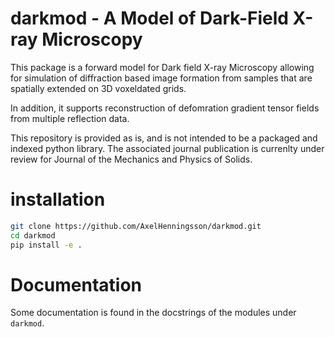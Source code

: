 darkmod - A Model of Dark-Field X-ray Microscopy 
======================================================

This package is a forward model for Dark field X-ray Microscopy allowing for simulation of diffraction based image formation from samples that are spatially extended on 3D voxeldated grids.

In addition, it supports reconstruction of defomration gradient tensor fields from multiple reflection data.

This repository is provided as is, and is not intended to be a packaged and indexed python library. The associated journal publication is currenlty under review for Journal of the Mechanics and Physics of Solids.

installation
==============================


```bash
git clone https://github.com/AxelHenningsson/darkmod.git
cd darkmod
pip install -e .
```

Documentation
======================================
Some documentation is found in the docstrings of the modules under `darkmod`.
